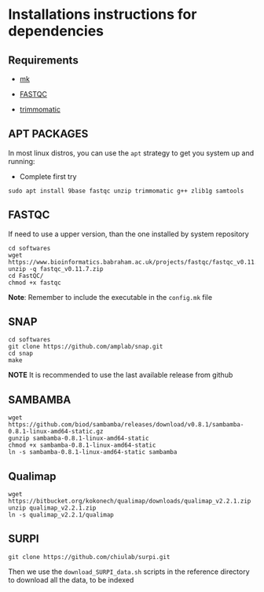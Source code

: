 # Installations instructions for dependencies

## Requirements

- [mk](http://doc.cat-v.org/bell_labs/mk/mk.pdf "mk: A successor for `make`.")

- [FASTQC](https://www.bioinformatics.babraham.ac.uk/projects/fastqc/ "FASTQC: A quality control tool for high throughput sequence data.")

- [trimmomatic](https://www.ncbi.nlm.nih.gov/pmc/articles/PMC4103590/ "Trimmomatic: a flexible trimmer for Illumina sequence data")


## APT PACKAGES

In most linux distros, you can use the `apt` strategy to get you system up and running: 

- Complete first try

```
sudo apt install 9base fastqc unzip trimmomatic g++ zlib1g samtools
```

## FASTQC

If need to use a upper version, than the one installed by system repository

```
cd softwares
wget https://www.bioinformatics.babraham.ac.uk/projects/fastqc/fastqc_v0.11.9.zip
unzip -q fastqc_v0.11.7.zip
cd FastQC/
chmod +x fastqc
```

**Note**: Remember to include the executable in the `config.mk` file

## SNAP

```
cd softwares
git clone https://github.com/amplab/snap.git
cd snap
make
```
**NOTE** It is recommended to use the last available release from github

## SAMBAMBA

```
wget https://github.com/biod/sambamba/releases/download/v0.8.1/sambamba-0.8.1-linux-amd64-static.gz
gunzip sambamba-0.8.1-linux-amd64-static
chmod +x sambamba-0.8.1-linux-amd64-static
ln -s sambamba-0.8.1-linux-amd64-static sambamba
```

## Qualimap

```
wget https://bitbucket.org/kokonech/qualimap/downloads/qualimap_v2.2.1.zip
unzip qualimap_v2.2.1.zip
ln -s qualimap_v2.2.1/qualimap 
```

## SURPI

```
git clone https://github.com/chiulab/surpi.git
```

Then we use the ```download_SURPI_data.sh``` scripts in the reference directory to download all the data, to be indexed

